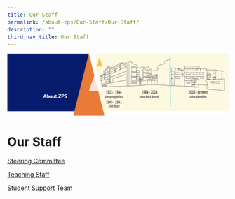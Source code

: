 ```yaml
---
title: Our Staff
permalink: /about-zps/Our-Staff/Our-Staff/
description: ""
third_nav_title: Our Staff
---
```

![](/images/AboutUs.png)

Our Staff
=========

[Steering Committee](/about-zps/Our-Staff/Steering-Committee/)

[Teaching Staff](/about-zps/Our-Staff/Teaching-Staff/)

[Student Support Team](/about-zps/Our-Staff/Student-Support-Team/)